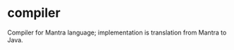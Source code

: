compiler
========

Compiler for Mantra language; implementation is translation from Mantra to Java.
